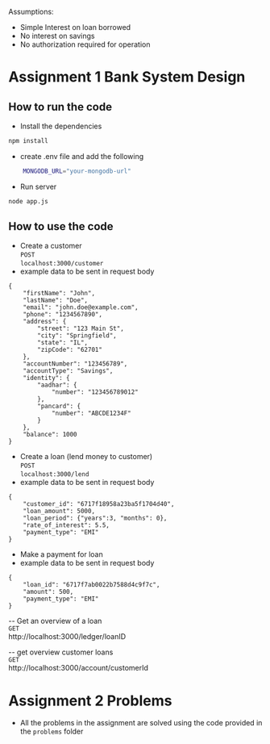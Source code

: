 Assumptions:

- Simple Interest on loan borrowed
- No interest on savings
- No authorization required for operation

# Assignment 1 Bank System Design

## How to run the code

- Install the dependencies
```bash
npm install
```
- create .env file and add the following
```bash
    MONGODB_URL="your-mongodb-url"
```

- Run server
```bash
node app.js
```

## How to use the code

- Create a customer <br>
` POST ` <br>
`localhost:3000/customer`
- example data to be sent in request body
``` 
{
    "firstName": "John",
    "lastName": "Doe",
    "email": "john.doe@example.com",
    "phone": "1234567890",
    "address": {
        "street": "123 Main St",
        "city": "Springfield",
        "state": "IL",
        "zipCode": "62701"
    },
    "accountNumber": "123456789",
    "accountType": "Savings",
    "identity": {
        "aadhar": {
            "number": "123456789012"
        },
        "pancard": {
            "number": "ABCDE1234F"
        }
    },
    "balance": 1000
}

```
- Create a loan (lend money to customer) <br>
`POST` <br>
`localhost:3000/lend` <br>
- example data to be sent in request body
```
{
    "customer_id": "6717f18958a23ba5f1704d40",            
    "loan_amount": 5000,              
    "loan_period": {"years":3, "months": 0},                  
    "rate_of_interest": 5.5,          
    "payment_type": "EMI"           
}
```

- Make a payment for loan
- example data to be sent in request body
```
{
    "loan_id": "6717f7ab0022b7588d4c9f7c",      
    "amount": 500,                 
    "payment_type": "EMI"
}

```

-- Get an overview of a loan <br>
`GET` <br>
http://localhost:3000/ledger/loanID

-- get overview customer loans
 <br>
`GET` <br>
http://localhost:3000/account/customerId



# Assignment 2 Problems

- All the problems in the assignment are solved using the code provided in the `problems` folder